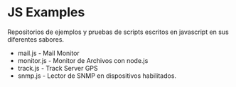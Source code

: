 # JS Examples

Repositorios de ejemplos y pruebas de scripts escritos en javascript en sus diferentes sabores.


* mail.js    - Mail Monitor
* monitor.js - Monitor de Archivos con node.js
* track.js   - Track Server GPS
* snmp.js    - Lector de SNMP en dispositivos habilitados. 
